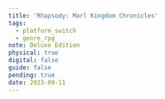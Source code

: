 ```yaml
---
title: 'Rhapsody: Marl Kingdom Chronicles'
tags:
  - platform_switch
  - genre_rpg
note: Deluxe Edition
physical: true
digital: false
guide: false
pending: true
date: 2023-09-11
---
```

